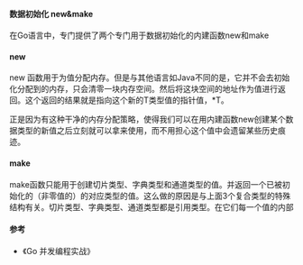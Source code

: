 #### 数据初始化 new&make

在Go语言中，专门提供了两个专门用于数据初始化的内建函数new和make

#### new

new 函数用于为值分配内存。但是与其他语言如Java不同的是，它并不会去初始化分配到的内存，只会清零一块内存空间。然后将这块空间的地址作为值进行返回。这个返回的结果就是指向这个新的T类型值的指针值，\*T。

正是因为有这种干净的内存分配策略，使得我们可以在用内建函数new创建某个数据类型的新值之后立刻就可以拿来使用，而不用担心这个值中会遗留某些历史痕迹。

#### make

make函数只能用于创建切片类型、字典类型和通道类型的值。并返回一个已被初始化的（非零值的）的对应类型的值。这么做的原因是与上面3个复合类型的特殊结构有关。切片类型、字典类型、通道类型都是引用类型。在它们每一个值的内部

#### 参考

* 《Go 并发编程实战》



